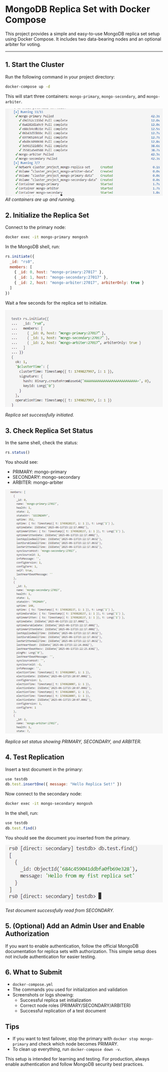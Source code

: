 # MongoDB Replica Set with Docker Compose

This project provides a simple and easy-to-use MongoDB replica set setup using Docker Compose. It includes two data-bearing nodes and an optional arbiter for voting.

---

## 1. Start the Cluster

Run the following command in your project directory:
```bash
docker-compose up -d
```
This will start three containers: `mongo-primary`, `mongo-secondary`, and `mongo-arbiter`.

![Successfully created containers](screenshots/successfully_created_containers.png)
*All containers are up and running.*

## 2. Initialize the Replica Set

Connect to the primary node:
```bash
docker exec -it mongo-primary mongosh
```

In the MongoDB shell, run:
```javascript
rs.initiate({
  _id: "rs0",
  members: [
    { _id: 0, host: "mongo-primary:27017" },
    { _id: 1, host: "mongo-secondary:27017" },
    { _id: 2, host: "mongo-arbiter:27017", arbiterOnly: true }
  ]
})
```
Wait a few seconds for the replica set to initialize.

![Successfully initialized replica set](screenshots/successfully_initialized_replica_set.png)

*Replica set successfully initiated.*

## 3. Check Replica Set Status

In the same shell, check the status:
```javascript
rs.status()
```
You should see:
- PRIMARY: mongo-primary
- SECONDARY: mongo-secondary
- ARBITER: mongo-arbiter

![Successfully checked containers status](screenshots/successfully_checked_containers_status.png)

*Replica set status showing PRIMARY, SECONDARY, and ARBITER.*

## 4. Test Replication

Insert a test document in the primary:
```javascript
use testdb
db.test.insertOne({ message: "Hello Replica Set!" })
```

Now connect to the secondary node:
```bash
docker exec -it mongo-secondary mongosh
```
In the shell, run:
```javascript
use testdb
db.test.find()
```
You should see the document you inserted from the primary.

![Successfully read replica set](screenshots/successfully_read_replica_set.png)

*Test document successfully read from SECONDARY.*

## 5. (Optional) Add an Admin User and Enable Authorization

If you want to enable authentication, follow the official MongoDB documentation for replica sets with authorization. This simple setup does not include authentication for easier testing.

## 6. What to Submit

- `docker-compose.yml`
- The commands you used for initialization and validation
- Screenshots or logs showing:
  - Successful replica set initialization
  - Correct node roles (PRIMARY/SECONDARY/ARBITER)
  - Successful replication of a test document

## Tips
- If you want to test failover, stop the primary with `docker stop mongo-primary` and check which node becomes PRIMARY.
- To clean up everything, run `docker-compose down -v`.

This setup is intended for learning and testing. For production, always enable authentication and follow MongoDB security best practices. 